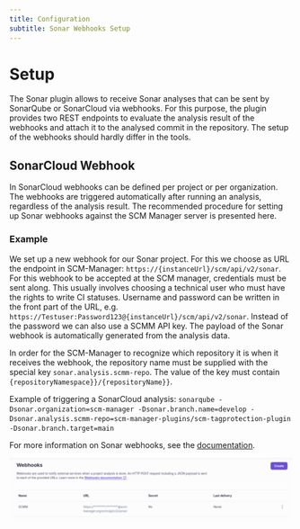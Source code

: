 ```yaml
---
title: Configuration
subtitle: Sonar Webhooks Setup
---
```

# Setup
The Sonar plugin allows to receive Sonar analyses that can be sent by SonarQube or SonarCloud via webhooks.
For this purpose, the plugin provides two REST endpoints to evaluate the analysis result of the webhooks and attach it to the analysed commit in the repository.
The setup of the webhooks should hardly differ in the tools.

## SonarCloud Webhook
In SonarCloud webhooks can be defined per project or per organization.
The webhooks are triggered automatically after running an analysis, regardless of the analysis result.
The recommended procedure for setting up Sonar webhooks against the SCM Manager server is presented here.

### Example
We set up a new webhook for our Sonar project. For this we choose as URL the endpoint in SCM-Manager: `https://{instanceUrl}/scm/api/v2/sonar`.
For this webhook to be accepted at the SCM manager, credentials must be sent along.
This usually involves choosing a technical user who must have the rights to write CI statuses.
Username and password can be written in the front part of the URL, e.g. `https://Testuser:Password123@{instanceUrl}/scm/api/v2/sonar`.
Instead of the password we can also use a SCMM API key.
The payload of the Sonar webhook is automatically generated from the analysis data.

In order for the SCM-Manager to recognize which repository it is when it receives the webhook, the repository name must be supplied with the special key `sonar.analysis.scmm-repo`.
The value of the key must contain `{repositoryNamespace}}/{repositoryName}}`.

Example of triggering a SonarCloud analysis:
`sonarqube -Dsonar.organization=scm-manager -Dsonar.branch.name=develop -Dsonar.analysis.scmm-repo=scm-manager-plugins/scm-tagprotection-plugin -Dsonar.branch.target=main`

For more information on Sonar webhooks, see the [documentation](https://docs.sonarcloud.io/advanced-setup/webhooks/).

![SonarCloud Webhook](assets/sonarcloud_webhook.png)
